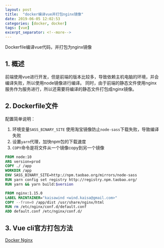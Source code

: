 ```yaml
---
layout: post
title:  "docker编译vue并打包nginx镜像"
date: 2019-06-05 12:02:53
categories: [docker, docker]
tags: [vue]
excerpt_separator: <!--more-->
---
```

Dockerfile编译vue代码，并打包为nginx镜像
<!--more-->

## 1. 概述

前端使用vue进行开发，但是前端的版本比较多，导致依赖主机电脑的环境，并会编译失败，所以使用node镜像进行编译。
同时，由于前端的静态文件使用nginx服务作为服务进行，所以还需要将编译的静态文件打包成nginx镜像。

## 2. Dockerfile文件

配置简单说明：
1. 环境变量`SASS_BINARY_SITE`
    使用淘宝镜像防止`node-sass`下载失败，导致编译失败
2. 设置`yarn`代理，加快npm包的下载速度
3. `COPY`命令是将文件从一个镜像copy到另一个镜像

```dockerfile
FROM node:10
ARG version=prod
COPY ./ /app
WORKDIR /app
ENV SASS_BINARY_SITE=http://npm.taobao.org/mirrors/node-sass
RUN yarn config set registry http://registry.npm.taobao.org/
RUN yarn && yarn build:$version

FROM nginx:1.15.0
LABEL MAINTAINER="kaisawind <wind.kaisa@gmail.com>"
COPY --from=0 /app/dist /usr/share/nginx/html
RUN rm /etc/nginx/conf.d/default.conf
ADD default.conf /etc/nginx/conf.d/
```

## 3. Vue cli官方打包方法

[Docker Nginx](https://cli.vuejs.org/guide/deployment.html#docker-nginx)